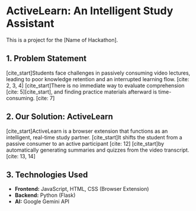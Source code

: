 # ActiveLearn: An Intelligent Study Assistant

This is a project for the [Name of Hackathon].

## 1. Problem Statement

[cite_start]Students face challenges in passively consuming video lectures, leading to poor knowledge retention and an interrupted learning flow. [cite: 2, 3, 4] [cite_start]There is no immediate way to evaluate comprehension [cite: 5][cite_start], and finding practice materials afterward is time-consuming. [cite: 7]

## 2. Our Solution: ActiveLearn

[cite_start]ActiveLearn is a browser extension that functions as an intelligent, real-time study partner.  [cite_start]It shifts the student from a passive consumer to an active participant [cite: 12] [cite_start]by automatically generating summaries and quizzes from the video transcript. [cite: 13, 14]

## 3. Technologies Used

* **Frontend:** JavaScript, HTML, CSS (Browser Extension)
* **Backend:** Python (Flask)
* **AI:** Google Gemini API